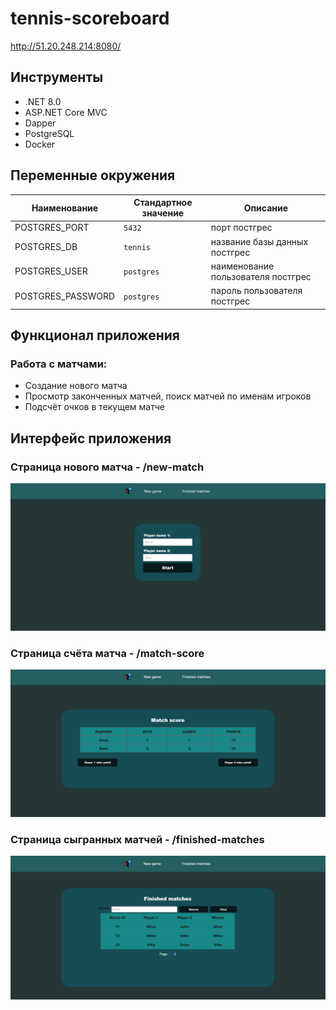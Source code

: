 # tennis-scoreboard
http://51.20.248.214:8080/
## Инструменты

- .NET 8.0
- ASP.NET Core MVC
- Dapper
- PostgreSQL
- Docker

## Переменные окружения

| Наименование   | Стандартное значение | Описание                                                                                                                                                  |
|----------------|----------------------|-----------------------------------------------------------------------------------------------------------------------------------------------------------|
| POSTGRES_PORT  | `5432`               | порт постгрес                                                                                                                                             |
| POSTGRES_DB    | `tennis`             | название базы данных постгрес                                                                                                                             |
| POSTGRES_USER  | `postgres`           | наименование пользователя постгрес                                                                                                                        |
| POSTGRES_PASSWORD | `postgres`           | пароль пользователя постгрес                                                                                                                              |


## Функционал приложения

### Работа с матчами:

- Создание нового матча
- Просмотр законченных матчей, поиск матчей по именам игроков
- Подсчёт очков в текущем матче

## Интерфейс приложения

### Страница нового матча - /new-match
![photo_1.jpg](Screenshots/Picture1.jpg)
### Страница счёта матча - /match-score
![photo_2.jpg](Screenshots/Picture2.jpg)
### Страница сыгранных матчей - /finished-matches
![photo_3.jpg](Screenshots/Picture3.jpg)

